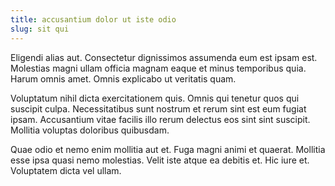 ```yaml
---
title: accusantium dolor ut iste odio
slug: sit qui
---
```


Eligendi alias aut. Consectetur dignissimos assumenda eum est ipsam est. Molestias magni ullam officia magnam eaque et minus temporibus quia. Harum omnis amet. Omnis explicabo ut veritatis quam.

Voluptatum nihil dicta exercitationem quis. Omnis qui tenetur quos qui suscipit culpa. Necessitatibus sunt nostrum et rerum sint est eum fugiat ipsam. Accusantium vitae facilis illo rerum delectus eos sint sint suscipit. Mollitia voluptas doloribus quibusdam.

Quae odio et nemo enim mollitia aut et. Fuga magni animi et quaerat. Mollitia esse ipsa quasi nemo molestias. Velit iste atque ea debitis et. Hic iure et. Voluptatem dicta vel ullam.
